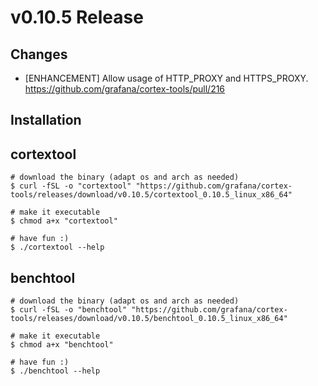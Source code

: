 # v0.10.5 Release

## Changes

- [ENHANCEMENT] Allow usage of HTTP_PROXY and HTTPS_PROXY. https://github.com/grafana/cortex-tools/pull/216

## Installation

## cortextool

```console
# download the binary (adapt os and arch as needed)
$ curl -fSL -o "cortextool" "https://github.com/grafana/cortex-tools/releases/download/v0.10.5/cortextool_0.10.5_linux_x86_64"

# make it executable
$ chmod a+x "cortextool"

# have fun :)
$ ./cortextool --help
```

## benchtool

```console
# download the binary (adapt os and arch as needed)
$ curl -fSL -o "benchtool" "https://github.com/grafana/cortex-tools/releases/download/v0.10.5/benchtool_0.10.5_linux_x86_64"

# make it executable
$ chmod a+x "benchtool"

# have fun :)
$ ./benchtool --help
```
